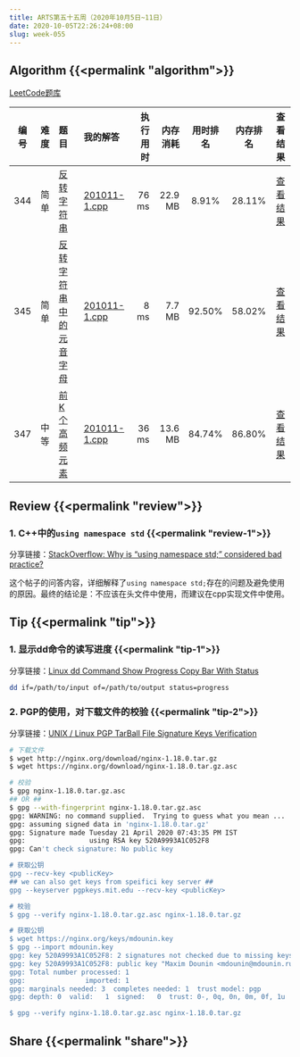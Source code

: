 ```yaml
---
title: ARTS第五十五周（2020年10月5日~11日）
date: 2020-10-05T22:26:24+08:00
slug: week-055
---
```


## Algorithm {{<permalink "algorithm">}}

[LeetCode题库](https://leetcode-cn.com/problemset/all/)

| 编号 | 难度 | 题目 | 我的解答 | 执行用时 | 内存消耗 | 用时排名 | 内存排名 | 查看结果 |
|:----:|:----:|:-----|:---------|---------:|---------:|:--------:|:--------:|:--------:|
| 344 | 简单 | [反转字符串](https://leetcode-cn.com/problems/reverse-string/) | [201011-1.cpp](https://github.com/yanlinlin82/leetcode/blob/master/00344_reverse-string/201011-1.cpp) | 76 ms | 22.9 MB | 8.91% | 28.11% | [查看结果](https://leetcode-cn.com/submissions/detail/114965401/) |
| 345 | 简单 | [反转字符串中的元音字母](https://leetcode-cn.com/problems/reverse-vowels-of-a-string/) | [201011-1.cpp](https://github.com/yanlinlin82/leetcode/blob/master/00345_reverse-vowels-of-a-string/201011-1.cpp) | 8 ms | 7.7 MB | 92.50% | 58.02% | [查看结果](https://leetcode-cn.com/submissions/detail/114967092/) |
| 347 | 中等 | [前 K 个高频元素](https://leetcode-cn.com/problems/top-k-frequent-elements/) | [201011-1.cpp](https://github.com/yanlinlin82/leetcode/blob/master/00347_top-k-frequent-elements/201011-1.cpp) | 36 ms | 13.6 MB | 84.74% | 86.80% | [查看结果](https://leetcode-cn.com/submissions/detail/115007226/) |

## Review {{<permalink "review">}}

### 1. C++中的`using namespace std` {{<permalink "review-1">}}

分享链接：[StackOverflow: Why is “using namespace std;” considered bad practice?](https://stackoverflow.com/questions/1452721/why-is-using-namespace-std-considered-bad-practice)

这个帖子的问答内容，详细解释了`using namespace std;`存在的问题及避免使用的原因。最终的结论是：不应该在头文件中使用，而建议在cpp实现文件中使用。

## Tip {{<permalink "tip">}}

### 1. 显示dd命令的读写进度 {{<permalink "tip-1">}}

分享链接：[Linux dd Command Show Progress Copy Bar With Status](https://www.cyberciti.biz/faq/linux-unix-dd-command-show-progress-while-coping/)

```sh
dd if=/path/to/input of=/path/to/output status=progress
```

### 2. PGP的使用，对下载文件的校验 {{<permalink "tip-2">}}

分享链接：[UNIX / Linux PGP TarBall File Signature Keys Verification](https://www.cyberciti.biz/faq/pgp-tarball-file-signature-keys-verification/)

```sh
# 下载文件
$ wget http://nginx.org/download/nginx-1.18.0.tar.gz
$ wget https://nginx.org/download/nginx-1.18.0.tar.gz.asc

# 校验
$ gpg nginx-1.18.0.tar.gz.asc
## OR ##
$ gpg --with-fingerprint nginx-1.18.0.tar.gz.asc
gpg: WARNING: no command supplied.  Trying to guess what you mean ...
gpg: assuming signed data in 'nginx-1.18.0.tar.gz'
gpg: Signature made Tuesday 21 April 2020 07:43:35 PM IST
gpg:                using RSA key 520A9993A1C052F8
gpg: Can't check signature: No public key

# 获取公钥
gpg --recv-key <publicKey>
## we can also get keys from speifici key server ##
gpg --keyserver pgpkeys.mit.edu --recv-key <publicKey>

# 校验
$ gpg --verify nginx-1.18.0.tar.gz.asc nginx-1.18.0.tar.gz

# 获取公钥
$ wget https://nginx.org/keys/mdounin.key
$ gpg --import mdounin.key
gpg: key 520A9993A1C052F8: 2 signatures not checked due to missing keys
gpg: key 520A9993A1C052F8: public key "Maxim Dounin <mdounin@mdounin.ru>" imported
gpg: Total number processed: 1
gpg:               imported: 1
gpg: marginals needed: 3  completes needed: 1  trust model: pgp
gpg: depth: 0  valid:   1  signed:   0  trust: 0-, 0q, 0n, 0m, 0f, 1u

$ gpg --verify nginx-1.18.0.tar.gz.asc nginx-1.18.0.tar.gz
```

## Share {{<permalink "share">}}



